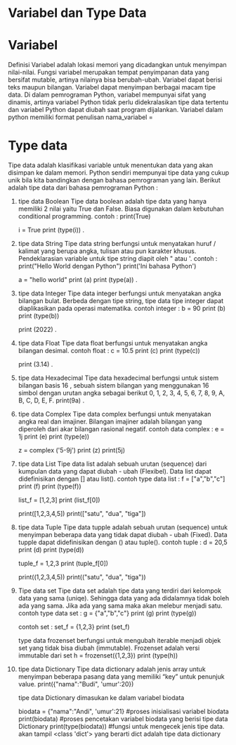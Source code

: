 # Variabel dan Type Data

# Variabel

Definisi Variabel adalah lokasi memori yang dicadangkan untuk menyimpan nilai-nilai.
Fungsi variabel merupakan tempat penyimpanan data yang bersifat mutable, artinya nilainya bisa berubah-ubah. Variabel dapat berisi teks maupun bilangan.
Variabel dapat menyimpan berbagai macam tipe data. Di dalam pemrograman Python, variabel mempunyai sifat yang dinamis, artinya variabel Python tidak perlu didekralasikan tipe data tertentu dan variabel Python dapat diubah saat program dijalankan. Variabel dalam python memiliki format penulisan nama_variabel = <nilai>

# Type data

Tipe data adalah klasifikasi variable untuk menentukan data yang akan disimpan ke dalam memori.
Python sendiri mempunyai tipe data yang cukup unik bila kita bandingkan dengan bahasa pemrograman yang lain.
Berikut adalah tipe data dari bahasa pemrograman Python :

1. tipe data Boolean
   Tipe data boolean adalah tipe data yang hanya memiliki 2 nilai yaitu True dan False. Biasa digunakan dalam kebutuhan conditional programming.
   contoh :
   print(True)

   i = True
   print (type(i))
   .

2. tipe data String
   Tipe data string berfungsi untuk menyatakan huruf / kalimat yang berupa angka, tulisan atau pun karakter khusus. Pendeklarasian variable untuk tipe string diapit oleh " atau '.
   contoh :
   print("Hello World dengan Python")
   print('Ini bahasa Python')

   a = "hello world"
   print (a)
   print (type(a))
   .

3. tipe data Integer
   Tipe data integer berfungsi untuk menyatakan angka bilangan bulat. Berbeda dengan tipe string, tipe data tipe integer dapat diaplikasikan pada operasi matematika.
   contoh integer :
   b = 90
   print (b)
   print (type(b))

   print (2022)
   .

4. tipe data Float
   Tipe data float berfungsi untuk menyatakan angka bilangan desimal.
   contoh float :
   c = 10.5
   print (c)
   print (type(c))

   print (3.14)
   .

5. tipe data Hexadecimal
   Tipe data hexadecimal berfungsi untuk sistem bilangan basis 16 , sebuah sistem bilangan yang menggunakan 16 simbol dengan urutan angka sebagai berikut 0, 1, 2, 3, 4, 5, 6, 7, 8, 9, A, B, C, D, E, F.
   print(9a)
   .
6. tipe data Complex
   Tipe data complex berfungsi untuk menyatakan angka real dan imajiner. Bilangan imajiner adalah bilangan yang diperoleh dari akar bilangan rasional negatif.
   contoh data complex :
   e = 1j
   print (e)
   print (type(e))

   z = complex ('5-9j')
   print (z)
   print(5j)

7. tipe data List
   Tipe data list adalah sebuah urutan (sequence) dari kumpulan data yang dapat diubah - ubah (Flexibel). Data list dapat didefinisikan dengan [] atau list().
   contoh type data list :
   f = ["a","b","c"]
   print (f)
   print (type(f))

   list_f = [1,2,3]
   print (list_f[0])

   print([1,2,3,4,5])
   print(["satu", "dua", "tiga"])

8. tipe data Tuple
   Tipe data tupple adalah sebuah urutan (sequence) untuk menyimpan beberapa data yang tidak dapat diubah - ubah (Fixed). Data tupple dapat didefinisikan dengan () atau tuple().
   contoh tuple :
   d = 20,5
   print (d)
   print (type(d))

   tuple_f = 1,2,3
   print (tuple_f[0])

   print((1,2,3,4,5))
   print(("satu", "dua", "tiga"))

9. Tipe data set
   Tipe data set adalah tipe data yang terdiri dari kelompok data yang sama (uniqe). Sehingga data yang ada didalamnya tidak boleh ada yang sama. Jika ada yang sama maka akan melebur menjadi satu.
   contoh type data set :
   g = {"a","b","c"}
   print (g)
   print (type(g))

   contoh set :
   set_f = {1,2,3}
   print (set_f)

   type data frozenset berfungsi untuk mengubah iterable menjadi objek set yang tidak bisa diubah (immutable). Frozenset adalah versi immutable dari set
   h = frozenset({1,2,3})
   print (type(h))

10. tipe data Dictionary
    Tipe data dictionary adalah jenis array untuk menyimpan beberapa pasang data yang memiliki “key” untuk penunjuk value.
    print({"nama":"Budi", 'umur':20})

    tipe data Dictionary dimasukan ke dalam variabel biodata

    biodata = {"nama":"Andi", 'umur':21} #proses inisialisasi variabel biodata
    print(biodata) #proses pencetakan variabel biodata yang berisi tipe data Dictionary
    print(type(biodata)) #fungsi untuk mengecek jenis tipe data. akan tampil <class 'dict'> yang berarti dict adalah tipe
    data dictionary
